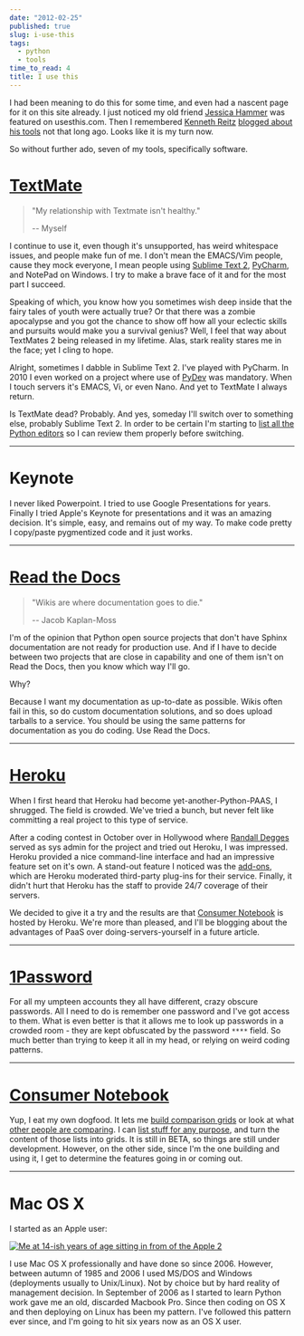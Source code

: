 ```yaml
---
date: "2012-02-25"
published: true
slug: i-use-this
tags:
  - python
  - tools
time_to_read: 4
title: I use this
---
```


I had been meaning to do this for some time, and even had a nascent page
for it on this site already. I just noticed my old friend [Jessica
Hammer](https://jessica.hammer.usesthis.com/) was featured on
usesthis.com. Then I remembered [Kenneth
Reitz](https://kennethreitz.com/) [blogged about his
tools](https://kennethreitz.com/i-use-this.html) not that long ago. Looks
like it is my turn now.

So without further ado, seven of my tools, specifically software.

# [TextMate](https://consumernotebook.com/textmate-the-missing-editor-for-mac-os-x/4f4ad4e35a4305000d000000/)

> "My relationship with Textmate isn't healthy."
>
> -- Myself

I continue to use it, even though it's unsupported, has weird
whitespace issues, and people make fun of me. I don't mean the
EMACS/Vim people, cause they mock everyone, I mean people using [Sublime
Text
2](https://consumernotebook.com/sublime-text/4f4ad53a5a4305000e000000/),
[PyCharm](https://consumernotebook.com/jetbrains-pycharm/4f4ad5b861e9e4000e000000/),
and NotePad on Windows. I try to make a brave face of it and for the
most part I succeed.

Speaking of which, you know how you sometimes wish deep inside that the
fairy tales of youth were actually true? Or that there was a zombie
apocalypse and you got the chance to show off how all your eclectic
skills and pursuits would make you a survival genius? Well, I feel that
way about TextMates 2 being released in my lifetime. Alas, stark reality
stares me in the face; yet I cling to hope.

Alright, sometimes I dabble in Sublime Text 2. I've played with
PyCharm. In 2010 I even worked on a project where use of
[PyDev](https://consumernotebook.com/pydev/4f4ad5d55a4c6f000d000000/) was
mandatory. When I touch servers it's EMACS, Vi, or even Nano. And yet
to TextMate I always return.

Is TextMate dead? Probably. And yes, someday I'll switch over to
something else, probably Sublime Text 2. In order to be certain I'm
starting to [list all the Python
editors](https://consumernotebook.com/lists/pydanny/complete-list-of-python-editors/)
so I can review them properly before switching.

---

# Keynote

I never liked Powerpoint. I tried to use Google Presentations for years.
Finally I tried Apple's Keynote for presentations and it was an amazing
decision. It's simple, easy, and remains out of my way. To make code
pretty I copy/paste pygmentized code and it just works.

---

# [Read the Docs](https://rtfd.org)

> "Wikis are where documentation goes to die."
>
> -- Jacob Kaplan-Moss

I'm of the opinion that Python open source projects that don't have
Sphinx documentation are not ready for production use. And if I have to
decide between two projects that are close in capability and one of them
isn't on Read the Docs, then you know which way I'll go.

Why?

Because I want my documentation as up-to-date as possible. Wikis often
fail in this, so do custom documentation solutions, and so does upload
tarballs to a service. You should be using the same patterns for
documentation as you do coding. Use Read the Docs.

---

# [Heroku](https://heroku.com)

When I first heard that Heroku had become yet-another-Python-PAAS, I
shrugged. The field is crowded. We've tried a bunch, but never felt
like committing a real project to this type of service.

After a coding contest in October over in Hollywood where [Randall
Degges](https://rdegges.com) served as sys admin for the project and
tried out Heroku, I was impressed. Heroku provided a nice command-line
interface and had an impressive feature set on it's own. A stand-out
feature I noticed was the [add-ons](https://add-ons.heroku.com), which
are Heroku moderated third-party plug-ins for their service. Finally, it
didn't hurt that Heroku has the staff to provide 24/7 coverage of their
servers.

We decided to give it a try and the results are that [Consumer
Notebook](https://consumernotebook.com) is hosted by Heroku. We're more
than pleased, and I'll be blogging about the advantages of PaaS over
doing-servers-yourself in a future article.

---

# [1Password](https://agilebits.com/store)

For all my umpteen accounts they all have different, crazy obscure
passwords. All I need to do is remember one password and I've got
access to them. What is even better is that it allows me to look up
passwords in a crowded room - they are kept obfuscated by the password
`****` field. So much better than trying to keep it all in my head, or
relying on weird coding patterns.

---

# [Consumer Notebook](https://consumernotebook.com)

Yup, I eat my own dogfood. It lets me [build comparison
grids](https://consumernotebook.com/grids/~pydanny/) or look at what
[other people are
comparing](https://consumernotebook.com/grids/r1chardj0n3s/10-android-tablets/).
I can [list stuff for any
purpose](https://consumernotebook.com/lists/~pydanny/), and turn the
content of those lists into grids. It is still in BETA, so things are
still under development. However, on the other side, since I'm the one
building and using it, I get to determine the features going in or
coming out.

---

# Mac OS X

I started as an Apple user:

[![Me at 14-ish years of age sitting in from of the Apple 2](/images/6933443849_51316a7cb7.jpg)](https://www.flickr.com/photos/pydanny/6933443849/)

I use Mac OS X professionally and have done so since 2006. However,
between autumn of 1985 and 2006 I used MS/DOS and Windows (deployments
usually to Unix/Linux). Not by choice but by hard reality of management
decision. In September of 2006 as I started to learn Python work gave me
an old, discarded Macbook Pro. Since then coding on OS X and then
deploying on Linux has been my pattern. I've followed this pattern ever
since, and I'm going to hit six years now as an OS X user.
